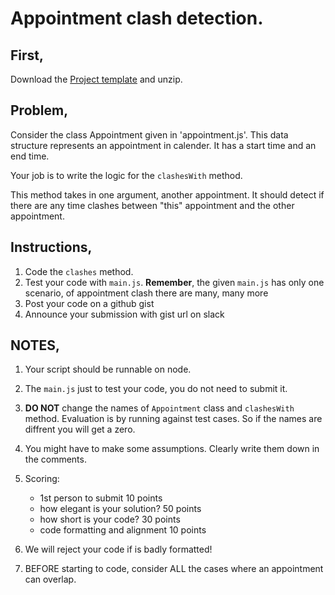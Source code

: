 # Appointment clash detection.


## First,

Download the [Project template](./appointment.zip) and unzip.


## Problem,

Consider the class Appointment given in 'appointment.js'. This data structure
represents an appointment in calender. It has a start time and an end time.

Your job is to write the logic for the ```clashesWith``` method.

This method takes in one argument, another appointment. It should detect if there are
any time clashes between "this" appointment and the other appointment.


## Instructions,

1. Code the ```clashes``` method.
1. Test your code with ```main.js```. **Remember**, the given ```main.js``` has only
one scenario, of appointment clash there are many, many more
1. Post your code on a github gist
1. Announce your submission with gist url on slack


## NOTES,

1. Your script should be runnable on node.
1. The ```main.js``` just to test your code, you do not need to submit it.
5. **DO NOT** change the names of ```Appointment``` class and ```clashesWith``` method. Evaluation is
   by running against test cases. So if the names are diffrent you will get a zero.
1. You might have to make some assumptions. Clearly write them down in the comments.
2. Scoring:
   - 1st person to submit           10 points
   - how elegant is your solution?  50 points
   - how short is your code?        30 points
   - code formatting and alignment  10 points

3. We will reject your code if is badly formatted!
4. BEFORE starting to code, consider ALL the cases where an appointment can overlap.
